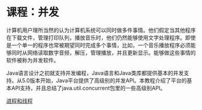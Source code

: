 ﻿# 课程：并发

计算机用户理所当然的认为计算机系统可以同时做多件事情。他们假定当其他程序在下载文件，管理打印队列，播放音乐时，他们仍然能够使用文字处理程序。即使是一个单一的程序也常被期望同时完成多个事情，比如，一个音乐播放程序必须能够同时从网络读取数字音频，解压，管理播放，并且更新显示。能够做这些事情的软件被称为并发软件。

Java语言设计之初就支持并发编程，Java语言和Java类库都提供基本的并发支持。从5.0版本开始，Java平台提供了高级别的并发API。本教程介绍了平台的基本API支持，并且总结了java.util.concurrent包里的一些高级别API。

[进程和线程](process_and_thread.md)
